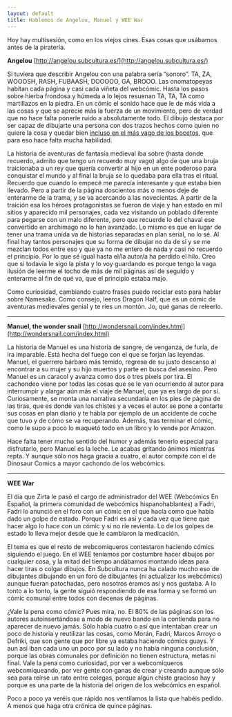 ```yaml
---
layout: default
title: Hablemos de Angelou, Manuel y WEE War
---
```


Hoy hay multisesión, como en los viejos cines. Esas cosas que usábamos antes de la piratería.

**Angelou** [http://angelou.subcultura.es/](http://angelou.subcultura.es/)

Si tuviera que describir Angelou con una palabra sería “sonoro”. TA, ZA, WOOOSH, RASH, FUBAASH, DOOOOO, GA, BROOO. Las onomatopeyas habitan cada página y casi cada viñeta del webcómic. Hasta los pasos sobre hierba frondosa y húmeda a lo lejos resuenan TA, TA, TA como martillazos en la piedra. En un cómic el sonido hace que le de más vida a las cosas y que se aprecie más la fuerza de un movimiento, pero de verdad que no hace falta ponerle ruido a absolutamente todo. El dibujo destaca por ser capaz de dibujarte una persona con dos trazos hechos como quien no quiere la cosa y quedar bien [incluso en el más vago de los bocetos](http://angelou.subcultura.es/arte/14024), que para eso hace falta mucha habilidad. 

La historia de aventuras de fantasía medieval iba sobre (hasta donde recuerdo, admito que tengo un recuerdo muy vago) algo de que una bruja traicionaba a un rey que quería convertir al hijo en un ente poderoso para conquistar el mundo y al final la bruja se lo quedaba para ella tras el ritual. Recuerdo que cuando lo empecé me parecía interesante y que estaba bien llevado. Pero a partir de la página doscientos más o menos deje de enterarme de la trama, y se va acercando a las novecientas. A partir de la traición esa los héroes protagonistas se fueron de viaje y han estado en mil sitios y aparecido mil personajes, cada vez visitando un poblado diferente para pegarse con un malo diferente, pero que recuerde lo del chaval ese convertido en archimago no lo han avanzado. Lo mismo es que en lugar de tener una trama unida va de historias separadas en plan serial, no lo sé. Al final hay tantos personajes que su forma de dibujar no da de sí y se me mezclan todos entre eso y que ya no me entero de nada y casi no recuerdo el principio. Por lo que sé igual hasta el/la autor/a ha perdido el hilo. Creo que si todavía le sigo la pista y lo voy guardando es porque tengo la vaga ilusión de leerme el tocho de más de mil páginas así de seguido y enterarme al fin de qué va, que el principio estaba majo.

Como curiosidad, cambiando cuatro frases puedo reciclar esto para hablar sobre Namesake. Como consejo, leeros Dragon Half, que es un cómic de aventuras medievales genial y te ríes un montón. Jo, qué ganas de releerlo.

---

**Manuel, the wonder snail** [http://wondersnail.com/index.html](http://wondersnail.com/index.html)

La historia de Manuel es una historia de sangre, de venganza, de furia, de ira imparable. Está hecha del fuego con el que se forjan las leyendas. Manuel, el guerrero bárbaro más temido, regresa de su justo descanso al encontrar a su mujer y su hijo muertos y parte en busca del asesino. Pero Manuel es un caracol y avanza como dos o tres píxels por tira. El cachondeo viene por todas las cosas que se le van ocurriendo al autor para interrumpir y alargar aún más el viaje de Manuel, que ya es largo de por sí. Curiosamente, se monta una narrativa secundaria en los pies de página de las tiras, que es donde van los chistes y a veces el autor se pone a contarte sus cosas en plan diario y te habla por ejemplo de un accidente de coche que tuvo y de cómo se va recuperando. Además, tras terminar el cómic, como le supo a poco lo maquetó todo en un libro y lo vende por Amazon.

Hace falta tener mucho sentido del humor y además tenerlo especial para disfrutarlo, pero Manuel es la leche. Le acabas gritando ánimos mientras repta. Y aunque sólo nos haga gracia a cuatro, el autor compite con el de Dinosaur Comics a mayor cachondo de los webcómics.

---

**WEE War**

El día que Zirta le pasó el cargo de administrador del WEE (Webcómics En Español, la primera comunidad de webcómics hispanohablantes) a Fadri, Fadri lo anunció en el foro con un cómic en el que hacía como que había dado un golpe de estado. Porque Fadri es así y cada vez que tiene que hacer algo lo hace con un cómic y si no ríe revienta. Lo de los golpes de estado lo lleva mejor desde que le cambiaron la medicación.

El tema es que el resto de webcomiqueros contestaron haciendo cómics siguiendo el juego. En el WEE teníamos por costumbre hacer dibujos por cualquier cosa, y la mitad del tiempo andábamos montando ideas para hacer tiras o colgar dibujos. En Subcultura nunca ha calado mucho eso de dibujantes dibujando en un foro de dibujantes (ni actualizar los webcómics) aunque fueran patochadas, pero nosotros éramos así y nos gustaba. A lo tonto a lo tonto, la gente siguió respondiendo de esa forma y se formó un cómic comunal entre todos con decenas de páginas.

¿Vale la pena como cómic? Pues mira, no. El 80% de las páginas son los autores autoinsertándose a modo de nuevo bando en la contienda para no aparecer de nuevo jamás. Sólo había cuatro o así que intentaban crear un poco de historia y reutilizar las cosas, como Morán, Fadri, Marcos Arroyo o Defriki, que son gente que por libre ya estaba haciendo cómics guays. Y aun así iban cada uno un poco por su lado y no había ninguna conclusión, porque las obras comunales por definición no tienen estructura, metas ni final. Vale la pena como curiosidad, por ver a webcomiqueros webcomiqueando, por ver gente con ganas de crear y creando aunque sólo sea para reírse un rato entre colegas, porque algún chiste gracioso hay y porque es una parte de la historia del origen de los webcómics en español.

Poco a poco ya veréis que rápido nos ventilamos la lista que habéis pedido. A menos que haga otra crónica de quince páginas.
